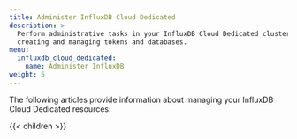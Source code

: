 ```yaml
---
title: Administer InfluxDB Cloud Dedicated
description: >
  Perform administrative tasks in your InfluxDB Cloud Dedicated cluster such as
  creating and managing tokens and databases.
menu:
  influxdb_cloud_dedicated:
    name: Administer InfluxDB
weight: 5
---
```


The following articles provide information about managing your InfluxDB Cloud
Dedicated resources:

{{< children >}}